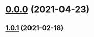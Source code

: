 # [0.0.0](https://github.com/AlexRogalskiy/spark-patterns/compare/v1.0.1...v0.0.0) (2021-04-23)



## [1.0.1](https://github.com/AlexRogalskiy/spark-patterns/compare/1.0.1...v1.0.1) (2021-02-18)



